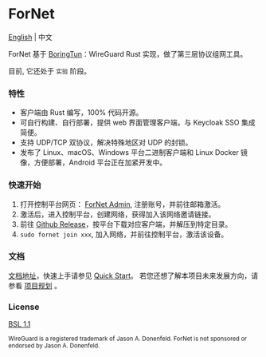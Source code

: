 # ForNet

[English](./README.md) | 中文

ForNet 基于 [BoringTun](https://github.com/cloudflare/boringtun)：WireGuard Rust 实现，做了第三层协议组网工具。

目前, 它还处于 `实验` 阶段。

### 特性
- 客户端由 Rust 编写，100% 代码开源。
- 可自行构建、自行部署，提供 web 界面管理客户端，与 Keycloak SSO 集成简便。
- 支持 UDP/TCP 双协议，解决特殊地区对 UDP 的封锁。
- 发布了 Linux、macOS、Windows 平台二进制客户端和 Linux Docker 镜像，方便部署，Android 平台正在加紧开发中。

### 快速开始
1. 打开控制平台网页： [ForNet Admin](https://sso.fornetcode.com), 注册账号，并前往邮箱激活。
2. 激活后，进入控制平台，创建网络，获得加入该网络邀请链接。
3. 前往 [Github Release](https://github.com/ForNetCode/fornet/releases)，按平台下载对应客户端，并解压到特定目录。
4. `sudo fornet join xxx`, 加入网络，并前往控制平台，激活该设备。

### 文档
[文档地址](https://doc.fornetcode.com)，快速上手请参见 [Quick Start](https://doc.fornetcode.com/guide/quick-start)。 
若您还想了解本项目未来发展方向，请参看 [项目规划](https://doc.fornetcode.com/plan) 。

### License
[BSL 1.1](https://github.com/fornetcode/fornet/blob/main/LICENSE)

<sub>WireGuard is a registered trademark of Jason A. Donenfeld. ForNet is not sponsored or endorsed by Jason A. Donenfeld.</sub>